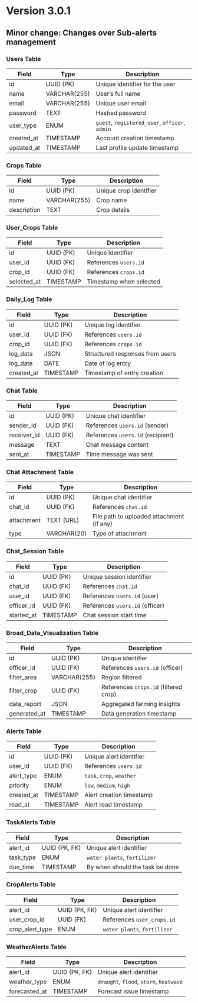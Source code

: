 # Version 3.0.1

## Minor change: Changes over Sub-alerts management

### Users Table
| Field        | Type         | Description                    |
|-------------|-------------|--------------------------------|
| id          | UUID (PK)    | Unique identifier for the user |
| name        | VARCHAR(255) | User’s full name              |
| email       | VARCHAR(255) | Unique user email             |
| password    | TEXT         | Hashed password               |
| user_type   | ENUM        | `guest`, `registered_user`, `officer`, `admin` |
| created_at  | TIMESTAMP    | Account creation timestamp    |
| updated_at  | TIMESTAMP    | Last profile update timestamp |

### Crops Table
| Field        | Type         | Description           |
|-------------|-------------|----------------------|
| id          | UUID (PK)    | Unique crop identifier |
| name        | VARCHAR(255) | Crop name            |
| description | TEXT         | Crop details         |

### User_Crops Table
| Field        | Type      | Description                    |
|-------------|----------|--------------------------------|
| id          | UUID (PK) | Unique identifier             |
| user_id     | UUID (FK) | References `users.id`        |
| crop_id     | UUID (FK) | References `crops.id`        |
| selected_at | TIMESTAMP | Timestamp when selected      |

### Daily_Log Table
| Field       | Type      | Description                                |
|------------|----------|--------------------------------------------|
| id         | UUID (PK) | Unique log identifier                     |
| user_id    | UUID (FK) | References `users.id`                     |
| crop_id    | UUID (FK) | References `crops.id`                     |
| log_data   | JSON      | Structured responses from users          |
| log_date   | DATE      | Date of log entry                         |
| created_at | TIMESTAMP | Timestamp of entry creation              |

### Chat Table
| Field       | Type      | Description                              |
|------------|----------|------------------------------------------|
| id         | UUID (PK) | Unique chat identifier                   |
| sender_id  | UUID (FK) | References `users.id` (sender)          |
| receiver_id| UUID (FK) | References `users.id` (recipient)       |
| message    | TEXT      | Chat message content                     |
| sent_at    | TIMESTAMP | Time message was sent                   |

### Chat Attachment Table
| Field      | Type      | Description                              |
|-----------|----------|------------------------------------------|
| id        | UUID (PK) | Unique chat identifier                   |
| chat_id   | UUID (FK) | References `chat.id`                     |
| attachment| TEXT (URL)| File path to uploaded attachment (if any) |
| type      | VARCHAR(20) | Type of attachment                      |

### Chat_Session Table
| Field      | Type      | Description                           |
|-----------|----------|-------------------------------------|
| id        | UUID (PK) | Unique session identifier           |
| chat_id   | UUID (FK) | References `chat.id`                |
| user_id   | UUID (FK) | References `users.id` (user)        |
| officer_id| UUID (FK) | References `users.id` (officer)     |
| started_at| TIMESTAMP | Chat session start time             |

### Broad_Data_Visualization Table
| Field        | Type      | Description                           |
|-------------|----------|---------------------------------------|
| id          | UUID (PK) | Unique identifier                     |
| officer_id  | UUID (FK) | References `users.id` (officer)      |
| filter_area | VARCHAR(255) | Region filtered                     |
| filter_crop | UUID (FK) | References `crops.id` (filtered crop) |
| data_report | JSON      | Aggregated farming insights          |
| generated_at| TIMESTAMP | Data generation timestamp            |

### Alerts Table
| Field       | Type      | Description                           |
|------------|----------|-------------------------------------|
| id         | UUID (PK) | Unique alert identifier            |
| user_id    | UUID (FK) | References `users.id`              |
| alert_type | ENUM      | `task`, `crop`, `weather`          |
| priority   | ENUM      | `low`, `medium`, `high`           |
| created_at | TIMESTAMP | Alert creation timestamp          |
| read_at    | TIMESTAMP | Alert read timestamp              |

### TaskAlerts Table
| Field       | Type      | Description                       |
|------------|----------|-------------------------------------|
| alert_id   | UUID (PK, FK) | Unique alert identifier        |
| task_type    | ENUM    | `water plants`, `fertilizer`       |
| due_time    | TIMESTAMP | By when should the task be done |

### CropAlerts Table
| Field       | Type      | Description                           |
|------------|----------|-------------------------------------|
| alert_id   | UUID (PK, FK) | Unique alert identifier        |
| user_crop_id    | UUID (FK) | References `user_crops.id`              |
| crop_alert_type | ENUM    | `water plants`, `fertilizer`       |

### WeatherAlerts Table
| Field       | Type      | Description                           |
|------------|----------|-------------------------------------|
| alert_id   | UUID (PK, FK) | Unique alert identifier        |
| weather_type | ENUM    | `draught`, `flood`, `storm`, `heatwave`   |
| forecasted_at    | TIMESTAMP | Forecast issue timestamp |